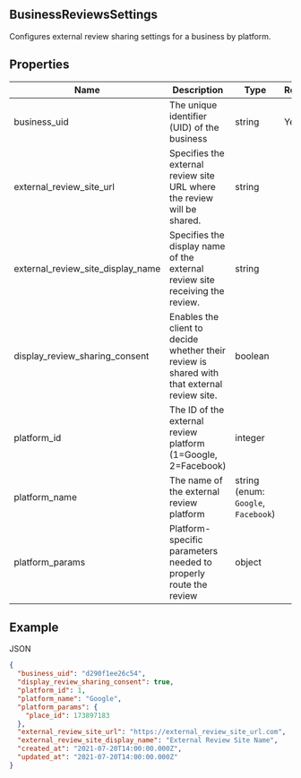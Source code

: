 ## BusinessReviewsSettings

Configures external review sharing settings for a business by platform.

## Properties

| Name | Description | Type | Required |
| --- | --- | --- | --- |
| business_uid | The unique identifier (UID) of the business | string | Yes |
| external_review_site_url | Specifies the external review site URL where the review will be shared. | string |  |
| external_review_site_display_name | Specifies the display name of the external review site receiving the review. | string |  |
| display_review_sharing_consent | Enables the client to decide whether their review is shared with that external review site. | boolean |  |
| platform_id | The ID of the external review platform (1=Google, 2=Facebook) | integer |  |
| platform_name | The name of the external review platform | string (enum: `Google`, `Facebook`) |  |
| platform_params | Platform-specific parameters needed to properly route the review | object |  |

## Example

JSON

```json
{
  "business_uid": "d290f1ee26c54",
  "display_review_sharing_consent": true,
  "platform_id": 1,
  "platform_name": "Google",
  "platform_params": {
    "place_id": 173897183
  },
  "external_review_site_url": "https://external_review_site_url.com",
  "external_review_site_display_name": "External Review Site Name",
  "created_at": "2021-07-20T14:00:00.000Z",
  "updated_at": "2021-07-20T14:00:00.000Z"
}
```